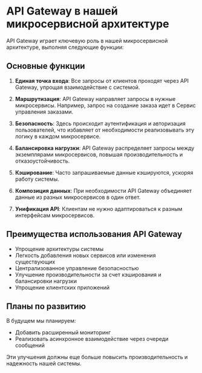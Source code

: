 # API Gateway в нашей микросервисной архитектуре

API Gateway играет ключевую роль в нашей микросервисной архитектуре, выполняя следующие функции:

## Основные функции

1. **Единая точка входа**: Все запросы от клиентов проходят через API Gateway, упрощая взаимодействие с системой.

2. **Маршрутизация**: API Gateway направляет запросы в нужные микросервисы. Например, запрос на создание заказа идет в Сервис управления заказами.

3. **Безопасность**: Здесь происходит аутентификация и авторизация пользователей, что избавляет от необходимости реализовывать эту логику в каждом микросервисе.

4. **Балансировка нагрузки**: API Gateway распределяет запросы между экземплярами микросервисов, повышая производительность и отказоустойчивость.

5. **Кэширование**: Часто запрашиваемые данные кэшируются, ускоряя работу системы.

6. **Композиция данных**: При необходимости API Gateway объединяет данные из разных микросервисов в один ответ.

7. **Унификация API**: Клиентам не нужно адаптироваться к разным интерфейсам микросервисов.

## Преимущества использования API Gateway

- Упрощение архитектуры системы
- Легкость добавления новых сервисов или изменения существующих
- Централизованное управление безопасностью
- Улучшение производительности за счет кэширования и балансировки нагрузки
- Упрощение клиентских приложений

## Планы по развитию

В будущем мы планируем:
- Добавить расширенный мониторинг
- Реализовать асинхронное взаимодействие через очереди сообщений

Эти улучшения должны еще больше повысить производительность и надежность нашей системы.
